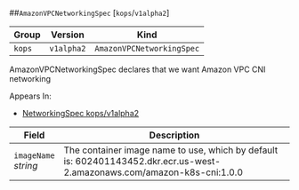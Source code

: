 ##`AmazonVPCNetworkingSpec` [`kops`/`v1alpha2`]

Group        | Version     | Kind
------------ | ---------- | -----------
`kops` | `v1alpha2` | `AmazonVPCNetworkingSpec`



AmazonVPCNetworkingSpec declares that we want Amazon VPC CNI networking

<aside class="notice">
Appears In:

<ul> 
<li><a href="#networkingspec-v1alpha2-kops">NetworkingSpec kops/v1alpha2</a></li>
</ul></aside>

Field        | Description
------------ | -----------
`imageName`<br /> *string*    | The container image name to use, which by default is: 602401143452.dkr.ecr.us-west-2.amazonaws.com/amazon-k8s-cni:1.0.0

